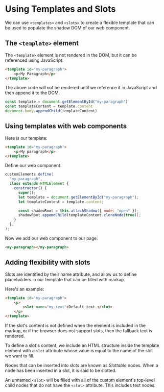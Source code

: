 # Using Templates and Slots

We can use  ```<templates>``` and ```<slots>``` to create a flexible template that can be used to populate the shadow DOM of our web component.

## The ```<template>``` element

The ```<template>``` element is not rendered in the DOM, but it can be referenced using JavaScript.

```html
<template id="my-paragraph">
    <p>My Paragraph</p>
</template>
```

The above code will not be rendered until we reference it in JavaScript and then append it to the DOM.

```js
const template = document.getElementById("my-paragraph")
const templateContent = template.content
document.body.appendChild(templateContent)
```

## Using templates with web components

Here is our template:

```html
<template id="my-paragraph">
    <p>My paragraph</p>
</template>
```

Define our web component:

```js
customElements.define(
  "my-paragraph",
  class extends HTMLElement {
    constructor() {
      super();
      let template = document.getElementById("my-paragraph");
      let templateContent = template.content;

      const shadowRoot = this.attachShadow({ mode: "open" });
      shadowRoot.appendChild(templateContent.cloneNode(true));
    }
  },
);
```

Now we add our web component to our page:

```html
<my-paragraph></my-paragraph>
```

## Adding flexibility with slots

Slots are identified by their name attribute, and allow us to define placeholders in our template that can be filled with markup.

Here's an example:

```html
<template id="my-paragraph">
    <p>
        <slot name="my-text">Default text.</slot>
    </p>
</template>
```

If the slot's content is not defined when the element is included in the markup, or if the browser does not support slots, then the fallback text is rendered.

To define a slot's content, we include an HTML structure inside the template element with a ```slot``` attribute whose value is equal to the name of the slot we want to fill.

Nodes that can be inserted into slots are known as *Slottable* nodes. When a node has been inserted in a slot, it is said to be slotted.

An unnamed ```<slot>``` will be filled with all of the custom element's top-level child nodes that do not have the ```<slot>``` attribute. This includes text nodes.

